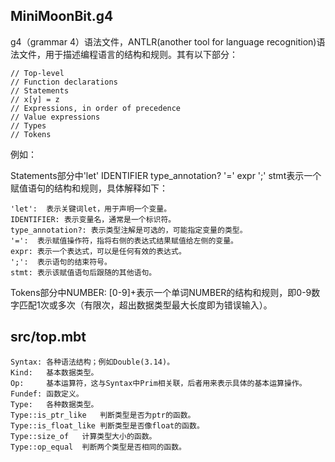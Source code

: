 ## MiniMoonBit.g4 
  g4（grammar 4）语法文件，ANTLR(another tool for language recognition)语法文件，用于描述编程语言的结构和规则。其有以下部分：

    // Top-level
    // Function declarations
    // Statements
    // x[y] = z
    // Expressions, in order of precedence
    // Value expressions
    // Types
    // Tokens

  例如：

  Statements部分中'let' IDENTIFIER type_annotation? '=' expr ';' stmt表示一个赋值语句的结构和规则，具体解释如下：

    'let':  表示关键词let，用于声明一个变量。
    IDENTIFIER: 表示变量名，通常是一个标识符。
    type_annotation?: 表示类型注解是可选的，可能指定变量的类型。
    '=':  表示赋值操作符，指将右侧的表达式结果赋值给左侧的变量。
    expr: 表示一个表达式，可以是任何有效的表达式。
    ';':  表示语句的结束符号。
    stmt: 表示该赋值语句后跟随的其他语句。

  Tokens部分中NUMBER: [0-9]+表示一个单词NUMBER的结构和规则，即0-9数字匹配1次或多次（有限次，超出数据类型最大长度即为错误输入）。

  ## src/top.mbt
    Syntax: 各种语法结构；例如Double(3.14)。
    Kind:   基本数据类型。
    Op:     基本运算符，这与Syntax中Prim相关联，后者用来表示具体的基本运算操作。  
    Fundef: 函数定义。
    Type:   各种数据类型。
    Type::is_ptr_like   判断类型是否为ptr的函数。
    Type::is_float_like 判断类型是否像float的函数。
    Type::size_of   计算类型大小的函数。
    Type::op_equal  判断两个类型是否相同的函数。

